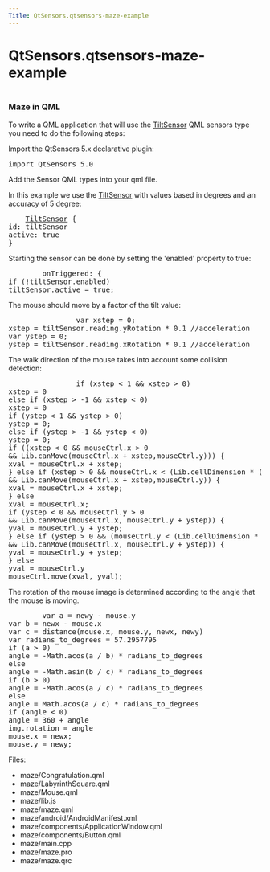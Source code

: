 ```yaml
---
Title: QtSensors.qtsensors-maze-example
---
```


# QtSensors.qtsensors-maze-example

<span class="subtitle"></span>
<!-- $$$maze-description -->
<p class="centerAlign"><img src="https://developer.ubuntu.com/static/devportal_uploaded/f59aaa12-4bef-4793-8733-3787d30d5d39-../qtsensors-maze-example/images/maze.png" alt="" /></p>
<h3 >Maze in QML</h3>
<p>To write a QML application that will use the <a href="QtSensors.TiltSensor.md">TiltSensor</a> QML sensors type you need to do the following steps:</p>
<p>Import the QtSensors 5.x declarative plugin:</p>
<pre class="qml">import QtSensors 5.0</pre>
<p>Add the Sensor QML types into your qml file.</p>
<p>In this example we use the <a href="QtSensors.TiltSensor.md">TiltSensor</a> with values based in degrees and an accuracy of 5 degree:</p>
<pre class="qml">    <span class="type"><a href="QtSensors.TiltSensor.md">TiltSensor</a></span> {
<span class="name">id</span>: <span class="name">tiltSensor</span>
<span class="name">active</span>: <span class="number">true</span>
}</pre>
<p>Starting the sensor can be done by setting the 'enabled' property to true:</p>
<pre class="qml">        <span class="name">onTriggered</span>: {
<span class="keyword">if</span> (!<span class="name">tiltSensor</span>.<span class="name">enabled</span>)
<span class="name">tiltSensor</span>.<span class="name">active</span> <span class="operator">=</span> <span class="number">true</span>;</pre>
<p>The mouse should move by a factor of the tilt value:</p>
<pre class="qml">                var <span class="name">xstep</span> = <span class="number">0</span>;
<span class="name">xstep</span> <span class="operator">=</span> <span class="name">tiltSensor</span>.<span class="name">reading</span>.<span class="name">yRotation</span> <span class="operator">*</span> <span class="number">0.1</span> <span class="comment">//acceleration</span>
var <span class="name">ystep</span> = <span class="number">0</span>;
<span class="name">ystep</span> <span class="operator">=</span> <span class="name">tiltSensor</span>.<span class="name">reading</span>.<span class="name">xRotation</span> <span class="operator">*</span> <span class="number">0.1</span> <span class="comment">//acceleration</span></pre>
<p>The walk direction of the mouse takes into account some collision detection:</p>
<pre class="qml">                <span class="keyword">if</span> (<span class="name">xstep</span> <span class="operator">&lt;</span> <span class="number">1</span> <span class="operator">&amp;&amp;</span> <span class="name">xstep</span> <span class="operator">&gt;</span> <span class="number">0</span>)
<span class="name">xstep</span> <span class="operator">=</span> <span class="number">0</span>
<span class="keyword">else</span> <span class="keyword">if</span> (<span class="name">xstep</span> <span class="operator">&gt;</span> -<span class="number">1</span> <span class="operator">&amp;&amp;</span> <span class="name">xstep</span> <span class="operator">&lt;</span> <span class="number">0</span>)
<span class="name">xstep</span> <span class="operator">=</span> <span class="number">0</span>
<span class="keyword">if</span> (<span class="name">ystep</span> <span class="operator">&lt;</span> <span class="number">1</span> <span class="operator">&amp;&amp;</span> <span class="name">ystep</span> <span class="operator">&gt;</span> <span class="number">0</span>)
<span class="name">ystep</span> <span class="operator">=</span> <span class="number">0</span>;
<span class="keyword">else</span> <span class="keyword">if</span> (<span class="name">ystep</span> <span class="operator">&gt;</span> -<span class="number">1</span> <span class="operator">&amp;&amp;</span> <span class="name">ystep</span> <span class="operator">&lt;</span> <span class="number">0</span>)
<span class="name">ystep</span> <span class="operator">=</span> <span class="number">0</span>;
<span class="keyword">if</span> ((<span class="name">xstep</span> <span class="operator">&lt;</span> <span class="number">0</span> <span class="operator">&amp;&amp;</span> <span class="name">mouseCtrl</span>.<span class="name">x</span> <span class="operator">&gt;</span> <span class="number">0</span>
<span class="operator">&amp;&amp;</span> <span class="name">Lib</span>.<span class="name">canMove</span>(<span class="name">mouseCtrl</span>.<span class="name">x</span> <span class="operator">+</span> <span class="name">xstep</span>,<span class="name">mouseCtrl</span>.<span class="name">y</span>))) {
<span class="name">xval</span> <span class="operator">=</span> <span class="name">mouseCtrl</span>.<span class="name">x</span> <span class="operator">+</span> <span class="name">xstep</span>;
} <span class="keyword">else</span> <span class="keyword">if</span> (<span class="name">xstep</span> <span class="operator">&gt;</span> <span class="number">0</span> <span class="operator">&amp;&amp;</span> <span class="name">mouseCtrl</span>.<span class="name">x</span> <span class="operator">&lt;</span> (<span class="name">Lib</span>.<span class="name">cellDimension</span> <span class="operator">*</span> (<span class="name">Lib</span>.<span class="name">dimension</span> <span class="operator">-</span> <span class="number">1</span>))
<span class="operator">&amp;&amp;</span> <span class="name">Lib</span>.<span class="name">canMove</span>(<span class="name">mouseCtrl</span>.<span class="name">x</span> <span class="operator">+</span> <span class="name">xstep</span>,<span class="name">mouseCtrl</span>.<span class="name">y</span>)) {
<span class="name">xval</span> <span class="operator">=</span> <span class="name">mouseCtrl</span>.<span class="name">x</span> <span class="operator">+</span> <span class="name">xstep</span>;
} <span class="keyword">else</span>
<span class="name">xval</span> <span class="operator">=</span> <span class="name">mouseCtrl</span>.<span class="name">x</span>;
<span class="keyword">if</span> (<span class="name">ystep</span> <span class="operator">&lt;</span> <span class="number">0</span> <span class="operator">&amp;&amp;</span> <span class="name">mouseCtrl</span>.<span class="name">y</span> <span class="operator">&gt;</span> <span class="number">0</span>
<span class="operator">&amp;&amp;</span> <span class="name">Lib</span>.<span class="name">canMove</span>(<span class="name">mouseCtrl</span>.<span class="name">x</span>, <span class="name">mouseCtrl</span>.<span class="name">y</span> <span class="operator">+</span> <span class="name">ystep</span>)) {
<span class="name">yval</span> <span class="operator">=</span> <span class="name">mouseCtrl</span>.<span class="name">y</span> <span class="operator">+</span> <span class="name">ystep</span>;
} <span class="keyword">else</span> <span class="keyword">if</span> (<span class="name">ystep</span> <span class="operator">&gt;</span> <span class="number">0</span> <span class="operator">&amp;&amp;</span> (<span class="name">mouseCtrl</span>.<span class="name">y</span> <span class="operator">&lt;</span> (<span class="name">Lib</span>.<span class="name">cellDimension</span> <span class="operator">*</span> (<span class="name">Lib</span>.<span class="name">dimension</span> <span class="operator">-</span> <span class="number">1</span>)))
<span class="operator">&amp;&amp;</span> <span class="name">Lib</span>.<span class="name">canMove</span>(<span class="name">mouseCtrl</span>.<span class="name">x</span>, <span class="name">mouseCtrl</span>.<span class="name">y</span> <span class="operator">+</span> <span class="name">ystep</span>)) {
<span class="name">yval</span> <span class="operator">=</span> <span class="name">mouseCtrl</span>.<span class="name">y</span> <span class="operator">+</span> <span class="name">ystep</span>;
} <span class="keyword">else</span>
<span class="name">yval</span> <span class="operator">=</span> <span class="name">mouseCtrl</span>.<span class="name">y</span>
<span class="name">mouseCtrl</span>.<span class="name">move</span>(<span class="name">xval</span>, <span class="name">yval</span>);</pre>
<p>The rotation of the mouse image is determined according to the angle that the mouse is moving.</p>
<pre class="qml">        var <span class="name">a</span> = <span class="name">newy</span> <span class="operator">-</span> <span class="name">mouse</span>.<span class="name">y</span>
var <span class="name">b</span> = <span class="name">newx</span> <span class="operator">-</span> <span class="name">mouse</span>.<span class="name">x</span>
var <span class="name">c</span> = <span class="name">distance</span>(<span class="name">mouse</span>.<span class="name">x</span>, <span class="name">mouse</span>.<span class="name">y</span>, <span class="name">newx</span>, <span class="name">newy</span>)
var <span class="name">radians_to_degrees</span> = <span class="number">57.2957795</span>
<span class="keyword">if</span> (<span class="name">a</span> <span class="operator">&gt;</span> <span class="number">0</span>)
<span class="name">angle</span> <span class="operator">=</span> -<span class="name">Math</span>.<span class="name">acos</span>(<span class="name">a</span> <span class="operator">/</span> <span class="name">b</span>) <span class="operator">*</span> <span class="name">radians_to_degrees</span>
<span class="keyword">else</span>
<span class="name">angle</span> <span class="operator">=</span> -<span class="name">Math</span>.<span class="name">asin</span>(<span class="name">b</span> <span class="operator">/</span> <span class="name">c</span>) <span class="operator">*</span> <span class="name">radians_to_degrees</span>
<span class="keyword">if</span> (<span class="name">b</span> <span class="operator">&gt;</span> <span class="number">0</span>)
<span class="name">angle</span> <span class="operator">=</span> -<span class="name">Math</span>.<span class="name">acos</span>(<span class="name">a</span> <span class="operator">/</span> <span class="name">c</span>) <span class="operator">*</span> <span class="name">radians_to_degrees</span>
<span class="keyword">else</span>
<span class="name">angle</span> <span class="operator">=</span> <span class="name">Math</span>.<span class="name">acos</span>(<span class="name">a</span> <span class="operator">/</span> <span class="name">c</span>) <span class="operator">*</span> <span class="name">radians_to_degrees</span>
<span class="keyword">if</span> (<span class="name">angle</span> <span class="operator">&lt;</span> <span class="number">0</span>)
<span class="name">angle</span> <span class="operator">=</span> <span class="number">360</span> <span class="operator">+</span> <span class="name">angle</span>
<span class="name">img</span>.<span class="name">rotation</span> <span class="operator">=</span> <span class="name">angle</span>
<span class="name">mouse</span>.<span class="name">x</span> <span class="operator">=</span> <span class="name">newx</span>;
<span class="name">mouse</span>.<span class="name">y</span> <span class="operator">=</span> <span class="name">newy</span>;</pre>
<p>Files:</p>
<ul>
<li>maze/Congratulation.qml</li>
<li>maze/LabyrinthSquare.qml</li>
<li>maze/Mouse.qml</li>
<li>maze/lib.js</li>
<li>maze/maze.qml</li>
<li>maze/android/AndroidManifest.xml</li>
<li>maze/components/ApplicationWindow.qml</li>
<li>maze/components/Button.qml</li>
<li>maze/main.cpp</li>
<li>maze/maze.pro</li>
<li>maze/maze.qrc</li>
</ul>
<!-- @@@maze -->
